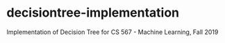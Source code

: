 # decisiontree-implementation
Implementation of Decision Tree for CS 567 - Machine Learning, Fall 2019
